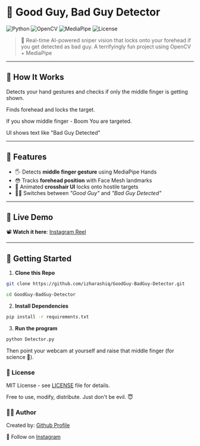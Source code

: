 # 🎯 Good Guy, Bad Guy Detector

![Python](https://img.shields.io/badge/python-3.8+-blue.svg)
![OpenCV](https://img.shields.io/badge/OpenCV-RealTime-red)
![MediaPipe](https://img.shields.io/badge/Mediapipe-Hand%20%26%20Face%20Mesh-orange)
![License](https://img.shields.io/badge/license-MIT-green)

> 🧠 Real-time AI-powered sniper vision that locks onto your forehead if you get detected as bad guy.
> A terrifyingly fun project using OpenCV + MediaPipe

---

## 🧠 How It Works

Detects your hand gestures and checks if only the middle finger is getting shown.

Finds forehead and locks the target.

If you show middle finger - Boom You are targeted.

UI shows text like "Bad Guy Detected"

---

## 🧩 Features

- 🖐️ Detects **middle finger gesture** using MediaPipe Hands
- 😳 Tracks **forehead position** with Face Mesh landmarks
- 🎯 Animated **crosshair UI** locks onto hostile targets
- 🧟‍♂️ Switches between *"Good Guy"* and *"Bad Guy Detected"*

---

## 🧪 Live Demo

📽️ **Watch it here**: [Instagram Reel](https://www.instagram.com/reel/DMc-KmdyrNp/)

---

## 🚀 Getting Started

1. **Clone this Repo**

```bash
git clone https://github.com/izharashiq/GoodGuy-BadGuy-Detector.git
```

```bash
cd GoodGuy-BadGuy-Detector
```

2. **Install Dependencies**

```bash
pip install -r requirements.txt
```

3. **Run the program**

```bash
python Detector.py
```

Then point your webcam at yourself and raise that middle finger (for science 👀).

### 📄 License

MIT License - see [LICENSE](https://github.com/izharashiq/GoodGuy-BadGuy-Detector/blob/main/LICENSE) file for details.

Free to use, modify, distribute. Just don't be evil. 😇

### 👨‍💻 Author

Created by: [Github Profile](https://www.github.com/izharashiq)

🤝 Follow on [Instagram](https://www.instagram.com/i_izhar9?igsh=OWZ2MTZvbW9pbXE1)